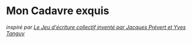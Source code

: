 # Mon Cadavre exquis
*inspiré par [Le Jeu d'écriture collectif inventé par Jacques Prévert et Yves Tanguy](http://fr.wikipedia.org/wiki/Cadavre_exquis)*
